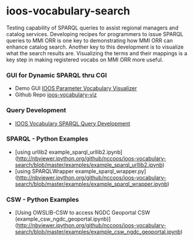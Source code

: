 ioos-vocabulary-search
======================

Testing capability of SPARQL queries to assist regional managers and catalog services.  Developing recipes for programmers to issue SPARQL queries to MMI ORR is one key to demonstrating how MMI ORR can enhance catalog search. Another key to this development is to visualize what the search results are. Visualizing the terms and their mappings is a key step in making registered vocabs on MMI ORR more useful. 

### GUI for Dynamic SPARQL thru CGI 
* Demo GUI [IOOS Parameter Vocabulary Visualizer](http://www.unc.edu/usr-bin/haines/orrviz.py)
* Github Repo [ioos-vocabulary-viz](https://github.com/nccoos/ioos-vocabulary-viz)

### Query Development
* [IOOS Vocabulary SPARQL Query Development](http://www.unc.edu/~haines/orrioos.html)

### SPARQL - Python Examples
* [using urllib2 example_sparql_urllib2.ipynb] (http://nbviewer.ipython.org/github/nccoos/ioos-vocabulary-search/blob/master/examples/example_sparql_urllib2.ipynb)
* [using SPARQLWrapper example_sparql_wrapper.py] (http://nbviewer.ipython.org/github/nccoos/ioos-vocabulary-search/blob/master/examples/example_sparql_wrapper.ipynb)

### CSW - Python Examples
* [Using OWSLIB-CSW to access NGDC Geoportal CSW (example_csw_ngdc_geoportal.ipynb)] (http://nbviewer.ipython.org/github/nccoos/ioos-vocabulary-search/blob/master/examples/example_csw_ngdc_geoportal.ipynb)

